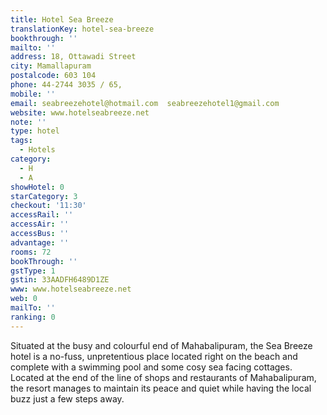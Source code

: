 ```yaml
---
title: Hotel Sea Breeze
translationKey: hotel-sea-breeze
bookthrough: ''
mailto: ''
address: 18, Ottawadi Street
city: Mamallapuram
postalcode: 603 104
phone: 44-2744 3035 / 65,
mobile: ''
email: seabreezehotel@hotmail.com  seabreezehotel1@gmail.com
website: www.hotelseabreeze.net
note: ''
type: hotel
tags:
  - Hotels
category:
  - H
  - A
showHotel: 0
starCategory: 3
checkout: '11:30'
accessRail: ''
accessAir: ''
accessBus: ''
advantage: ''
rooms: 72
bookThrough: ''
gstType: 1
gstin: 33AADFH6489D1ZE
www: www.hotelseabreeze.net
web: 0
mailTo: ''
ranking: 0
---
```













Situated at the busy and colourful end of Mahabalipuram, the Sea Breeze hotel is a no-fuss, unpretentious place located right on the beach and complete with a swimming pool and some cosy sea facing cottages.     Located at the end of the line of shops and restaurants of Mahabalipuram, the resort manages to maintain its peace and quiet while having the local buzz just a few steps away.